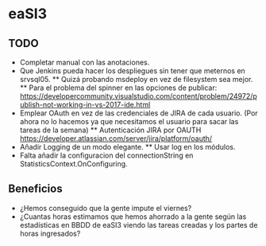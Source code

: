 # eaSI3

## TODO
* Completar manual con las anotaciones. 
* Que Jenkins pueda hacer los despliegues sin tener que meternos en srvsql05.
** Quizá probando msdeploy en vez de filesystem sea mejor.
** Para el problema del spinner en las opciones de publicar: https://developercommunity.visualstudio.com/content/problem/24972/publish-not-working-in-vs-2017-ide.html
* Emplear OAuth en vez de las credenciales de JIRA de cada usuario. (Por ahora no lo hacemos ya que necesitamos el usuario para sacar las tareas de la semana)
** Autenticación JIRA por OAUTH https://developer.atlassian.com/server/jira/platform/oauth/
* Añadir Logging de un modo elegante.
** Usar log en los módulos.
* Falta añadir la configuracion del connectionString en StatisticsContext.OnConfiguring.

## Beneficios
* ¿Hemos conseguido que la gente impute el viernes?
* ¿Cuantas horas estimamos que hemos ahorrado a la gente según las estadísticas en BBDD de eaSI3 viendo las tareas creadas y los partes de horas ingresados?